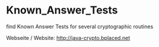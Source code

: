 # Known_Answer_Tests
find Known Answer Tests for several cryptographic routines

Webseite / Website:
http://java-crypto.bplaced.net

